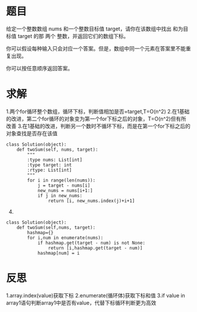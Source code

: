 # 题目
给定一个整数数组 nums 和一个整数目标值 target，请你在该数组中找出 和为目标值 target  的那 两个 整数，并返回它们的数组下标。

你可以假设每种输入只会对应一个答案。但是，数组中同一个元素在答案里不能重复出现。

你可以按任意顺序返回答案。

# 求解
1.两个for循环整个数组，循环下标，判断值相加是否=target,T=O(n^2)
2.在1基础的改进，第二个for循环的对象变为第一个for下标之后的对象，T=O(n^2)但有所改善
3.在1基础的改进，判断另一个数时不循环下标，而是在第一个for下标之后的对象查找是否存在该值
```
class Solution(object):
    def twoSum(self, nums, target):
        """
        :type nums: List[int]
        :type target: int
        :rtype: List[int]
        """
        for i in range(len(nums)):
            j = target - nums[i]
            new_nums = nums[i+1:]
            if j in new_nums:
                return [i, new_nums.index(j)+i+1]
```

4.
```
class Solution(object):
    def twoSum(self,nums, target):
        hashmap={}
        for i,num in enumerate(nums):
            if hashmap.get(target - num) is not None:
                return [i,hashmap.get(target - num)]
            hashmap[num] = i
```

# 反思
1.array.index(value)获取下标
2.enumerate(循环体)获取下标和值
3.if value in array1语句判断array1中是否有value，代替下标循环判断更为高效
